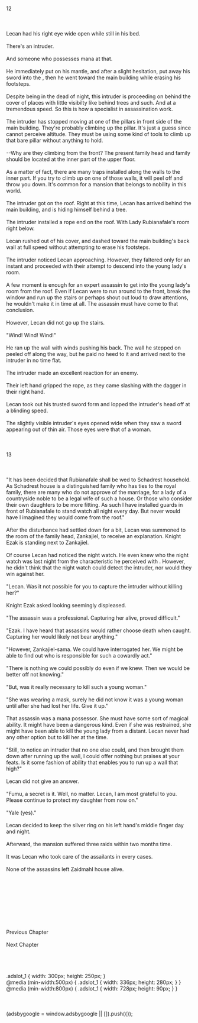 <br/>
12<br/>
<br/>
<br/>
<br/>
Lecan had his right eye wide open while still in his bed.<br/>
<br/>
There's an intruder.<br/>
<br/>
And someone who possesses mana at that.<br/>
<br/>
He immediately put on his mantle, and after a slight hesitation, put away his sword into the <Storage>, then he went toward the main building while erasing his footsteps.<br/>
<br/>
Despite being in the dead of night, this intruder is proceeding on behind the cover of places with little visibilty like behind trees and such. And at a tremendous speed. So this is how a specialist in assassination work.<br/>
<br/>
The intruder has stopped moving at one of the pillars in front side of the main building. They're probably climbing up the pillar. It's just a guess since <Life Detection> cannot perceive altitude. They must be using some kind of tools to climb up that bare pillar without anything to hold.<br/>
<br/>
--Why are they climbing from the front? The present family head and family should be located at the inner part of the upper floor.<br/>
<br/>
As a matter of fact, there are many traps installed along the walls to the inner part. If you try to climb up on one of those walls, it will peel off and throw you down. It's common for a mansion that belongs to nobility in this world.<br/>
<br/>
The intruder got on the roof. Right at this time, Lecan has arrived behind the main building, and is hiding himself behind a tree.<br/>
<br/>
The intruder installed a rope end on the roof. With Lady Rubianafale's room right below.<br/>
<br/>
Lecan rushed out of his cover, and dashed toward the main building's back wall at full speed without attempting to erase his footsteps.<br/>
<br/>
The intruder noticed Lecan approaching. However, they faltered only for an instant and proceeded with their attempt to descend into the young lady's room.<br/>
<br/>
A few moment is enough for an expert assassin to get into the young lady's room from the roof. Even if Lecan were to run around to the front, break the window and run up the stairs or perhaps shout out loud to draw attentions, he wouldn't make it in time at all. The assassin must have come to that conclusion.<br/>
<br/>
However, Lecan did not go up the stairs.<br/>
<br/>
"Wind! Wind! Wind!"<br/>
<br/>
He ran up the wall with winds pushing his back. The wall he stepped on peeled off along the way, but he paid no heed to it and arrived next to the intruder in no time flat.<br/>
<br/>
The intruder made an excellent reaction for an enemy.<br/>
<br/>
Their left hand gripped the rope, as they came slashing with the dagger in their right hand.<br/>
<br/>
Lecan took out his trusted sword form <Storage> and lopped the intruder's head off at a blinding speed.<br/>
<br/>
The slightly visible intruder's eyes opened wide when they saw a sword appearing out of thin air. Those eyes were that of a woman.<br/>
<br/>
<br/>
<TLN: If you're reading this novel at any other site than Sousetsuka .com you might be reading an unedited, uncorrected version of the novel.><br/>
13<br/>
<br/>
<br/>
<br/>
"It has been decided that Rubianafale shall be wed to Schadrest household. As Schadrest house is a distinguished family who has ties to the royal family, there are many who do not approve of the marriage, for a lady of a countryside noble to be a legal wife of such a house. Or those who consider their own daughters to be more fitting. As such I have installed guards in front of Rubianafale to stand watch all night every day. But never would have I imagined they would come from the roof."<br/>
<br/>
After the disturbance had settled down for a bit, Lecan was summoned to the room of the family head, Zankajiel, to receive an explanation. Knight Ezak is standing next to Zankajiel.<br/>
<br/>
Of course Lecan had noticed the night watch. He even knew who the night watch was last night from the characteristic he perceived with <Mana Detection>. However, he didn't think that the night watch could detect the intruder, nor would they win against her.<br/>
<br/>
"Lecan. Was it not possible for you to capture the intruder without killing her?"<br/>
<br/>
Knight Ezak asked looking seemingly displeased.<br/>
<br/>
"The assassin was a professional. Capturing her alive, proved difficult."<br/>
<br/>
"Ezak. I have heard that assassins would rather choose death when caught. Capturing her would likely not bear anything."<br/>
<br/>
"However, Zankajiel-sama. We could have interrogated her. We might be able to find out who is responsible for such a cowardly act."<br/>
<br/>
"There is nothing we could possibly do even if we knew. Then we would be better off not knowing."<br/>
<br/>
"But, was it really necessary to kill such a young woman."<br/>
<br/>
"She was wearing a mask, surely he did not know it was a young woman until after she had lost her life. Give it up."<br/>
<br/>
That assassin was a mana possessor. She must have some sort of magical ability. It might have been a dangerous kind. Even if she was restrained, she might have been able to kill the young lady from a distant. Lecan never had any other option but to kill her at the time.<br/>
<br/>
"Still, to notice an intruder that no one else could, and then brought them down after running up the wall, I could offer nothing but praises at your feats. Is it some fashion of ability that enables you to run up a wall that high?"<br/>
<br/>
Lecan did not give an answer.<br/>
<br/>
"Fumu, a secret is it. Well, no matter. Lecan, I am most grateful to you. Please continue to protect my daughter from now on."<br/>
<br/>
"Yale (yes)."<br/>
<br/>
Lecan decided to keep the silver ring on his left hand's middle finger day and night.<br/>
<br/>
Afterward, the mansion suffered three raids within two months time.<br/>
<br/>
It was Lecan who took care of the assailants in every cases.<br/>
<br/>
None of the assassins left Zaidmahl house alive.<br/>
<br/>
<br/>
<br/>
<br/>
<br/>
<br/>
<br/>
<br/>
<br/>
Previous Chapter<br/>
<br/>
Next Chapter <br/>
<br/>
<br/>
<br/>
<br/>
.adslot_1 { width: 300px; height: 250px; }<br/>
@media (min-width:500px) { .adslot_1 { width: 336px; height: 280px; } }<br/>
@media (min-width:800px) { .adslot_1 { width: 728px; height: 90px; } }<br/>
<br/>
<br/>
<br/>
(adsbygoogle = window.adsbygoogle || []).push({});<br/>
<br/>
<br/>
<br/>
<br/>
